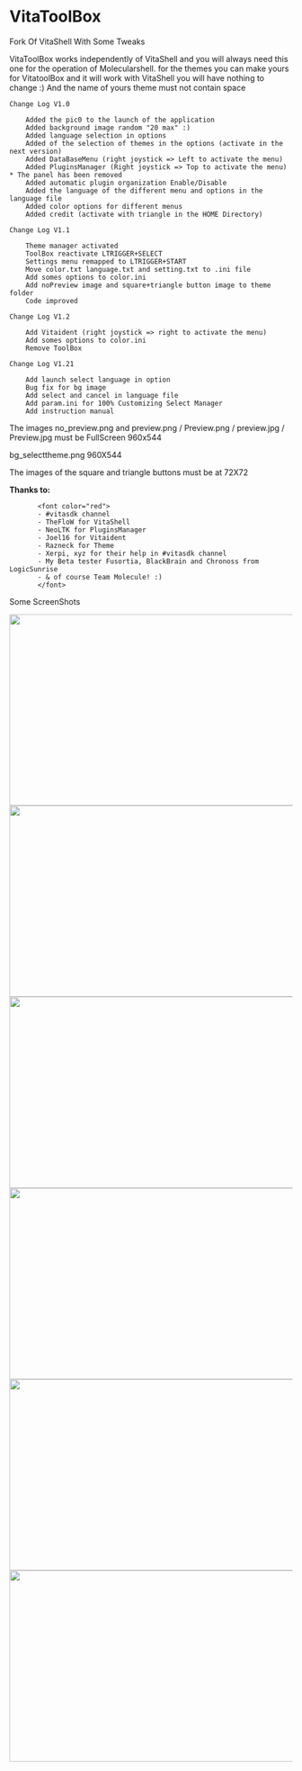 # VitaToolBox
Fork Of VitaShell With Some Tweaks

VitaToolBox works independently of VitaShell and you will always need this one for the operation of Molecularshell. for the themes you can make yours for VitatoolBox and it will work with VitaShell you will have nothing to change :) And the name of yours theme must not contain space

    Change Log V1.0

        Added the pic0 to the launch of the application
        Added background image random "20 max" :)
        Added language selection in options
        Added of the selection of themes in the options (activate in the next version)
        Added DataBaseMenu (right joystick => Left to activate the menu)
        Added PluginsManager (Right joystick => Top to activate the menu) * The panel has been removed
        Added automatic plugin organization Enable/Disable
        Added the language of the different menu and options in the language file
        Added color options for different menus
        Added credit (activate with triangle in the HOME Directory)

    Change Log V1.1

        Theme manager activated
        ToolBox reactivate LTRIGGER+SELECT
        Settings menu remapped to LTRIGGER+START
        Move color.txt language.txt and setting.txt to .ini file
        Add somes options to color.ini
        Add noPreview image and square+triangle button image to theme folder
        Code improved

    Change Log V1.2

        Add Vitaident (right joystick => right to activate the menu)
        Add somes options to color.ini
        Remove ToolBox

    Change Log V1.21

        Add launch select language in option
        Bug fix for bg image
        Add select and cancel in language file
        Add param.ini for 100% Customizing Select Manager
        Add instruction manual

The images no_preview.png and preview.png / Preview.png / preview.jpg / Preview.jpg must be FullScreen 960x544

bg_selecttheme.png 960X544

The images of the square and triangle buttons must be at 72X72

<b>Thanks to:</b> <br>

           <font color="red">
           - #vitasdk channel
           - TheFloW for VitaShell
           - NeoLTK for PluginsManager
           - Joel16 for Vitaident
           - Razneck for Theme
           - Xerpi, xyz for their help in #vitasdk channel
           - My Beta tester Fusortia, BlackBrain and Chronoss from LogicSunrise
           - & of course Team Molecule! :)
           </font>

Some ScreenShots

<img height="340" width="600" src="http://www.bmk.hamtek-solutions.com/images/articles/vitatoolbox/1.jpg" />
<br>
<img height="340" width="600" src="http://www.bmk.hamtek-solutions.com/images/articles/vitatoolbox/2.jpg" />
<br>
<img height="340" width="600" src="http://www.bmk.hamtek-solutions.com/images/articles/vitatoolbox/3.jpg" />
<br>
<img height="340" width="600" src="http://www.bmk.hamtek-solutions.com/images/articles/vitatoolbox/4.jpg" />
<br>
<img height="340" width="600" src="http://www.bmk.hamtek-solutions.com/images/articles/vitatoolbox/5.jpg" />
<br>
<img height="340" width="600" src="http://www.bmk.hamtek-solutions.com/images/articles/vitatoolbox/6.jpg" />
<br>
